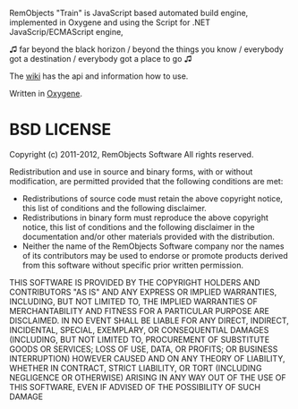 RemObjects "Train" is JavaScript based automated build engine, implemented in Oxygene and using the Script for .NET JavaScrip/ECMAScript engine,


♫ far beyond the black horizon / beyond the things you know / everybody got a destination / everybody got a place to go ♫

The [wiki](https://github.com/remobjects/train/wiki) has the api and information how to use.

Written in [Oxygene](http://www.oxygenelanguage.com/).


# BSD LICENSE

Copyright (c) 2011-2012, RemObjects Software
All rights reserved.

Redistribution and use in source and binary forms, with or without
modification, are permitted provided that the following conditions are met:
* Redistributions of source code must retain the above copyright
      notice, this list of conditions and the following disclaimer.
* Redistributions in binary form must reproduce the above copyright
      notice, this list of conditions and the following disclaimer in the
      documentation and/or other materials provided with the distribution.
* Neither the name of the RemObjects Software company nor the
      names of its contributors may be used to endorse or promote products
      derived from this software without specific prior written permission.

THIS SOFTWARE IS PROVIDED BY THE COPYRIGHT HOLDERS AND CONTRIBUTORS "AS IS" AND
ANY EXPRESS OR IMPLIED WARRANTIES, INCLUDING, BUT NOT LIMITED TO, THE IMPLIED
WARRANTIES OF MERCHANTABILITY AND FITNESS FOR A PARTICULAR PURPOSE ARE
DISCLAIMED. IN NO EVENT SHALL <COPYRIGHT HOLDER> BE LIABLE FOR ANY
DIRECT, INDIRECT, INCIDENTAL, SPECIAL, EXEMPLARY, OR CONSEQUENTIAL DAMAGES
(INCLUDING, BUT NOT LIMITED TO, PROCUREMENT OF SUBSTITUTE GOODS OR SERVICES;
LOSS OF USE, DATA, OR PROFITS; OR BUSINESS INTERRUPTION) HOWEVER CAUSED AND
ON ANY THEORY OF LIABILITY, WHETHER IN CONTRACT, STRICT LIABILITY, OR TORT
(INCLUDING NEGLIGENCE OR OTHERWISE) ARISING IN ANY WAY OUT OF THE USE OF THIS
SOFTWARE, EVEN IF ADVISED OF THE POSSIBILITY OF SUCH DAMAGE